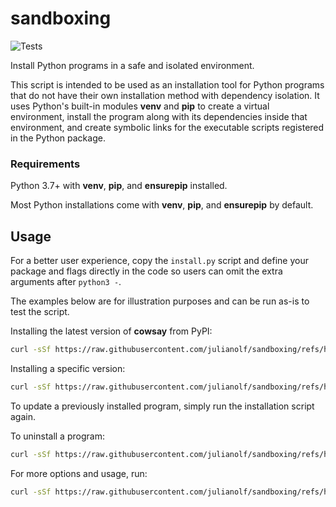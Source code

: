 # sandboxing

![Tests](https://github.com/julianolf/sandboxing/actions/workflows/ci.yml/badge.svg?event=push)

Install Python programs in a safe and isolated environment.

This script is intended to be used as an installation tool for Python programs that do not have their own installation method with dependency isolation. It uses Python's built-in modules **venv** and **pip** to create a virtual environment, install the program along with its dependencies inside that environment, and create symbolic links for the executable scripts registered in the Python package.

### Requirements

Python 3.7+ with **venv**, **pip**, and **ensurepip** installed.

Most Python installations come with **venv**, **pip**, and **ensurepip** by default.

## Usage

For a better user experience, copy the `install.py` script and define your package and flags directly in the code so users can omit the extra arguments after `python3 -`.

The examples below are for illustration purposes and can be run as-is to test the script.

Installing the latest version of **cowsay** from PyPI:

```sh
curl -sSf https://raw.githubusercontent.com/julianolf/sandboxing/refs/heads/main/install.py | python3 - cowsay
```

Installing a specific version:

```sh
curl -sSf https://raw.githubusercontent.com/julianolf/sandboxing/refs/heads/main/install.py | python3 - cowsay --version=6.0
```

To update a previously installed program, simply run the installation script again.

To uninstall a program:

```sh
curl -sSf https://raw.githubusercontent.com/julianolf/sandboxing/refs/heads/main/install.py | python3 - cowsay --uninstall
```

For more options and usage, run:

```sh
curl -sSf https://raw.githubusercontent.com/julianolf/sandboxing/refs/heads/main/install.py | python3 - --help
```
